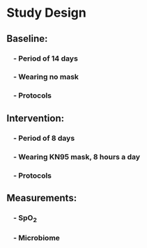 # Study Design

## Baseline:
### &nbsp;&nbsp;&nbsp;&nbsp;- Period of 14 days
### &nbsp;&nbsp;&nbsp;&nbsp;- Wearing no mask
### &nbsp;&nbsp;&nbsp;&nbsp;- Protocols

## Intervention:
### &nbsp;&nbsp;&nbsp;&nbsp;- Period of 8 days
### &nbsp;&nbsp;&nbsp;&nbsp;- Wearing KN95 mask, 8 hours a day
### &nbsp;&nbsp;&nbsp;&nbsp;- Protocols

## Measurements:
### &nbsp;&nbsp;&nbsp;&nbsp;- SpO<sub>2</sub>
### &nbsp;&nbsp;&nbsp;&nbsp;- Microbiome